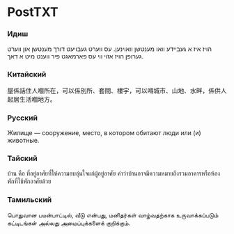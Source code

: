 PostTXT
==

### Идиш

הויז איז א געביידע וואו מענטשן וואוינען. עס ווערט געבויעט דורך מענטשן און ווערט גערופן הויז אזוי ווי עס פארמאגט פיר ווענט מיט א דאך.

### Китайский

屋係話住人嗰所在，可以係別所、套間、樓宇，可以嘚城市、山地、水畔，係供人起居生活嗰地方。

### Русский

Жилище — сооружение, место, в котором обитают люди или (и) животные.

### Тайский

บ้าน คือ ที่อยู่อาศัยที่ให้ความอบอุ่นใจแก่ผู้อยู่อาศัย คำว่าบ้านอาจมีความหมายถึงรวมอาคารหรือห้องพักที่ใช้พักอาศัยด้วย

### Тамильский

பொதுவான பயன்பாட்டில், வீடு என்பது, மனிதர்கள் வாழ்வதற்காக உருவாக்கப்படும் கட்டிடங்கள் அல்லது அமைப்புக்களைக் குறிக்கும்.
